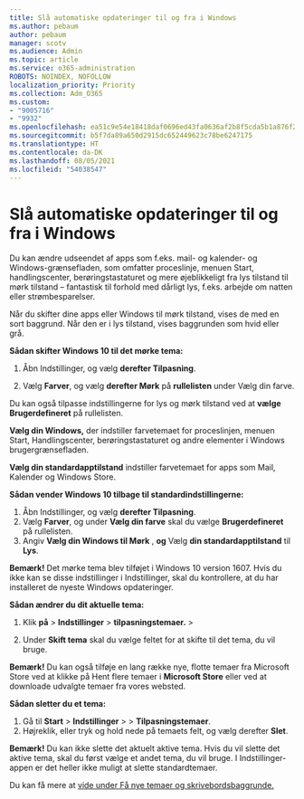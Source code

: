 ```yaml
---
title: Slå automatiske opdateringer til og fra i Windows
ms.author: pebaum
author: pebaum
manager: scotv
ms.audience: Admin
ms.topic: article
ms.service: o365-administration
ROBOTS: NOINDEX, NOFOLLOW
localization_priority: Priority
ms.collection: Adm_O365
ms.custom:
- "9005716"
- "9932"
ms.openlocfilehash: ea51c9e54e18418daf0696ed43fa0636af2b8f5cda5b1a876f2b6cc13eaad6fb
ms.sourcegitcommit: b5f7da89a650d2915dc652449623c78be6247175
ms.translationtype: HT
ms.contentlocale: da-DK
ms.lasthandoff: 08/05/2021
ms.locfileid: "54038547"
---
```

# <a name="turn-on-and-off-automatic-updates-in-windows"></a>Slå automatiske opdateringer til og fra i Windows

Du kan ændre udseendet af apps som f.eks. mail- og kalender- og Windows-grænsefladen, som omfatter proceslinje, menuen Start, handlingscenter, berøringstastaturet og mere øjeblikkeligt fra lys tilstand til mørk tilstand – fantastisk til forhold med dårligt lys, f.eks. arbejde om natten eller strømbesparelser.  

Når du skifter dine apps eller Windows til mørk tilstand, vises de med en sort baggrund. Når den er i lys tilstand, vises baggrunden som hvid eller grå.
 
**Sådan skifter Windows 10 til det mørke tema:**

1. Åbn Indstillinger, og vælg **derefter Tilpasning**.
  
1. Vælg **Farver**, og vælg **derefter Mørk** på **rullelisten** under Vælg din farve.

Du kan også tilpasse indstillingerne for lys og mørk tilstand ved at **vælge Brugerdefineret** på rullelisten.

**Vælg din Windows,** der indstiller farvetemaet for proceslinjen, menuen Start, Handlingscenter, berøringstastaturet og andre elementer i Windows brugergrænsefladen.  

**Vælg din standardapptilstand** indstiller farvetemaet for apps som Mail, Kalender og Windows Store.
 
**Sådan vender Windows 10 tilbage til standardindstillingerne:**

1. Åbn Indstillinger, og vælg **derefter Tilpasning**.  
1. Vælg **Farver**, og under **Vælg din farve** skal du vælge **Brugerdefineret** på rullelisten.  
1. Angiv **Vælg din Windows til Mørk** , **og** Vælg **din standardapptilstand** til **Lys**.

**Bemærk!** Det mørke tema blev tilføjet i Windows 10 version 1607. Hvis du ikke kan se disse indstillinger i Indstillinger, skal du kontrollere, at du har installeret de nyeste Windows opdateringer.

**Sådan ændrer du dit aktuelle tema:**

1. Klik **på**  >  **Indstillinger**  >  **tilpasningstemaer.**  >    

1. Under **Skift tema** skal du vælge feltet for at skifte til det tema, du vil bruge. 

**Bemærk!** Du kan også tilføje en lang række nye, flotte temaer fra Microsoft Store ved at klikke på Hent flere temaer i **Microsoft Store** eller ved at downloade udvalgte temaer fra vores websted.

**Sådan sletter du et tema:**

1. Gå til **Start**  >  **Indstillinger**  >    >  **Tilpasningstemaer**. 
1. Højreklik, eller tryk og hold nede på temaets felt, og vælg derefter **Slet**. 

**Bemærk!** Du kan ikke slette det aktuelt aktive tema. Hvis du vil slette det aktive tema, skal du først vælge et andet tema, du vil bruge. I Indstillinger-appen er det heller ikke muligt at slette standardtemaer.

Du kan få mere at [vide under Få nye temaer og skrivebordsbaggrunde.](https://support.microsoft.com/windows/get-new-themes-and-desktop-backgrounds-09e3e0a6-02e3-5ecd-22a1-5d048e3cb0d3)

